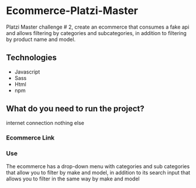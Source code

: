 # Ecommerce-Platzi-Master

Platzi Master challenge # 2, create an ecommerce that consumes a fake api and allows filtering by categories and subcategories, in addition to filtering by product name and model.

## Technologies

- Javascript
- Sass
- Html
- npm

## What do you need to run the project?

internet connection nothing else

### Ecommerce Link

### Use

The ecommerce has a drop-down menu with categories and sub categories that allow you to filter by make and model, in addition to its search input that allows you to filter in the same way by make and model

